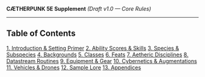 **CÆTHERPUNK 5E Supplement**
_(Draft v1.0 — Core Rules)_

---

## Table of Contents

[1. Introduction & Setting Primer](1.%20Introduction%20&%20Setting%20Primer/1.%20Introduction%20&%20Setting%20Primer.md)
[2. Ability Scores & Skills](2.%20Ability%20Scores%20&%20Skills/2.%20Ability%20Scores%20&%20Skills.md)
[3. Species & Subspecies](3.%20Species%20&%20Subspecies/3.%20Species%20&%20Subspecies.md)
[4. Backgrounds](4.%20Backgrounds/4.%20Backgrounds.md)
[5. Classes](5.%20Classes/5.%20Classes.md)
[6. Feats](6.%20Feats/6.%20Feats.md)
[7. Aetheric Disciplines](7.%20Aetheric%20Disciplines/7.%20Aetheric%20Disciplines.md)
[8. Datastream Routines](8.%20Datastream%20Routines/8.%20Datastream%20Routines.md)
[9. Equipment & Gear](9.%20Equipment%20&%20Gear/9.%20Equipment%20&%20Gear.md)
[10. Cybernetics & Augmentations](10.%20Cybernetics%20&%20Augmentations/10.%20Cybernetics%20&%20Augmentations.md)
[11. Vehicles & Drones](11.%20Vehicles%20&%20Drones/11.%20Vehicles%20&%20Drones.md)
[12. Sample Lore](12.%20Sample%20Lore/12.%20Sample%20Lore.md)
[13. Appendices](13.%20Appendices/13.%20Appendices.md)
